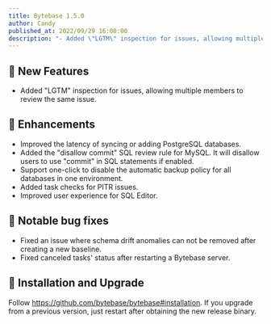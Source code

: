 ```yaml
---
title: Bytebase 1.5.0
author: Candy
published_at: 2022/09/29 16:00:00
description: "- Added \"LGTM\" inspection for issues, allowing multiple members to review the same issue. - Improved the latency of syncing or adding PostgreSQL databases. - Added the \"disallow commit\" SQL review rule for MySQL. It will disallow users to use \"commit\" in SQL statements if enabled."
---
```


## 🚀 New Features

- Added "LGTM" inspection for issues, allowing multiple members to review the same issue.

## 🎄 Enhancements

- Improved the latency of syncing or adding PostgreSQL databases. 
- Added the "disallow commit" SQL review rule for MySQL. It will disallow users to use "commit" in SQL statements if enabled.
- Support one-click to disable the automatic backup policy for all databases in one environment.
- Added task checks for PITR issues.
- Improved user experience for SQL Editor. 

## 🐞 Notable bug fixes

- Fixed an issue where schema drift anomalies can not be removed after creating a new baseline.
- Fixed canceled tasks' status after restarting a Bytebase server. 

## 📕 Installation and Upgrade

Follow https://github.com/bytebase/bytebase#installation. If you upgrade from a previous version, just restart after obtaining the new release binary.

